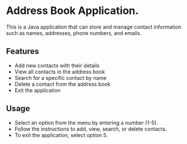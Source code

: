 # Address Book Application.
This is a Java application that can store and manage contact information such as names, addresses, phone numbers, and emails.

## Features
- Add new contacts with their details
- View all contacts in the address book
- Search for a specific contact by name
- Delete a contact from the address book
- Exit the application

## Usage
- Select an option from the menu by entering a number (1-5).
- Follow the instructions to add, view, search, or delete contacts.
- To exit the application, select option 5.

